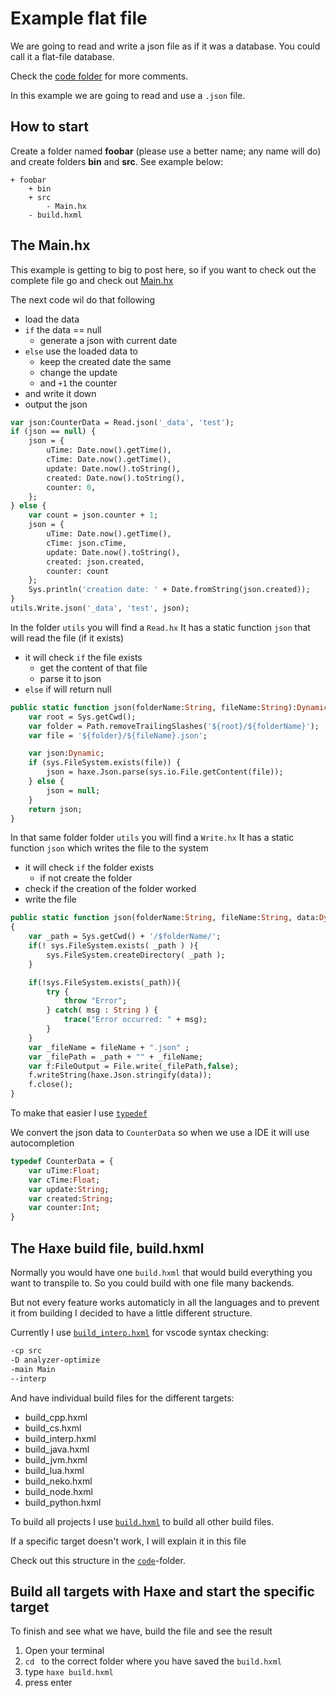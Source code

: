 # Example flat file

We are going to read and write a json file as if it was a database.
You could call it a flat-file database.

Check the [code folder](https://github.com/MatthijsKamstra/haxesys/tree/master/docs/09flatfile/code) for more comments.

In this example we are going to read and use a `.json` file.

## How to start

Create a folder named **foobar** (please use a better name; any name will do) and create folders **bin** and **src**.
See example below:

```
+ foobar
	+ bin
	+ src
		- Main.hx
	- build.hxml
```

## The Main.hx

This example is getting to big to post here, so if you want to check out the complete file go and check out [Main.hx](https://github.com/MatthijsKamstra/haxesys/tree/master/docs/09flatfile/code/Main.hx)

The next code wil do that following

- load the data
- `if` the data == null
  - generate a json with current date
- `else` use the loaded data to
  - keep the created date the same
  - change the update
  - and `+1` the counter
- and write it down
- output the json

```haxe
var json:CounterData = Read.json('_data', 'test');
if (json == null) {
	json = {
		uTime: Date.now().getTime(),
		cTime: Date.now().getTime(),
		update: Date.now().toString(),
		created: Date.now().toString(),
		counter: 0,
	};
} else {
	var count = json.counter + 1;
	json = {
		uTime: Date.now().getTime(),
		cTime: json.cTime,
		update: Date.now().toString(),
		created: json.created,
		counter: count
	};
	Sys.println('creation date: ' + Date.fromString(json.created));
}
utils.Write.json('_data', 'test', json);

```

In the folder `utils` you will find a `Read.hx`
It has a static function `json` that will read the file (if it exists)

- it will check `if` the file exists
  - get the content of that file
  - parse it to json
- `else` if will return null

```haxe
public static function json(folderName:String, fileName:String):Dynamic {
	var root = Sys.getCwd();
	var folder = Path.removeTrailingSlashes('${root}/${folderName}');
	var file = '${folder}/${fileName}.json';

	var json:Dynamic;
	if (sys.FileSystem.exists(file)) {
		json = haxe.Json.parse(sys.io.File.getContent(file));
	} else {
		json = null;
	}
	return json;
}
```

In that same folder folder `utils` you will find a `Write.hx`
It has a static function `json` which writes the file to the system

- it will check `if` the folder exists
  - if not create the folder
- check if the creation of the folder worked
- write the file

```haxe
public static function json(folderName:String, fileName:String, data:Dynamic) : Void
{
	var _path = Sys.getCwd() + '/$folderName/';
	if(! sys.FileSystem.exists( _path ) ){
		sys.FileSystem.createDirectory( _path );
	}

	if(!sys.FileSystem.exists(_path)){
	 	try {
			throw "Error";
		} catch( msg : String ) {
			trace("Error occurred: " + msg);
		}
	}
	var _fileName = fileName + ".json" ;
	var _filePath = _path + "" + _fileName;
    var f:FileOutput = File.write(_filePath,false);
    f.writeString(haxe.Json.stringify(data));
    f.close();
}
```

To make that easier I use [`typedef`](http://haxe.org/manual/type-system-typedef.html)

We convert the json data to `CounterData` so when we use a IDE it will use autocompletion

```haxe
typedef CounterData = {
	var uTime:Float;
	var cTime:Float;
	var update:String;
	var created:String;
	var counter:Int;
}

```

## The Haxe build file, build.hxml

Normally you would have one `build.hxml` that would build everything you want to transpile to.
So you could build with one file many backends.

But not every feature works automaticly in all the languages and to prevent it from building I decided to have a little different structure.

Currently I use [`build_interp.hxml`](https://github.com/MatthijsKamstra/haxesys/tree/master/docs/16flatfile/code/build_interp.hxml) for vscode syntax checking:

```bash
-cp src
-D analyzer-optimize
-main Main
--interp
```

And have individual build files for the different targets:

- build_cpp.hxml
- build_cs.hxml
- build_interp.hxml
- build_java.hxml
- build_jvm.hxml
- build_lua.hxml
- build_neko.hxml
- build_node.hxml
- build_python.hxml

To build all projects I use [`build.hxml`](https://github.com/MatthijsKamstra/haxesys/tree/master/docs/16flatfile/code/build.hxml) to build all other build files.

If a specific target doesn't work, I will explain it in this file

Check out this structure in the [`code`](https://github.com/MatthijsKamstra/haxesys/tree/master/docs/16flatfile/code)-folder.

## Build all targets with Haxe and start the specific target

To finish and see what we have, build the file and see the result

1. Open your terminal
2. `cd ` to the correct folder where you have saved the `build.hxml`
3. type `haxe build.hxml`
4. press enter
